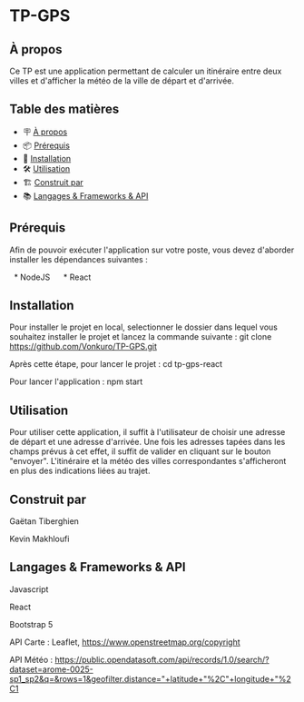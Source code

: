 # TP-GPS

## À propos
Ce TP est une application permettant de calculer un itinéraire entre deux villes et d'afficher la météo de la ville de départ et d'arrivée. 

## Table des matières

- 🪧 [À propos](#à-propos)
- 📦 [Prérequis](#prérequis)
- 🚀 [Installation](#installation)
- 🛠️ [Utilisation](#utilisation)
- 🏗️ [Construit par](#construit-par)
- 📚 [Langages & Frameworks & API](#langages-&-frameworks-&-API)


## Prérequis

Afin de pouvoir exécuter l'application sur votre poste, vous devez d'aborder installer les dépendances suivantes :

  * NodeJS
  
  * React
  
## Installation

Pour installer le projet en local, selectionner le dossier dans lequel vous souhaitez installer le projet et lancez la commande suivante : 
git clone https://github.com/Vonkuro/TP-GPS.git

Après cette étape, pour lancer le projet : cd tp-gps-react

Pour lancer l'application : npm start

## Utilisation

Pour utiliser cette application, il suffit à l'utilisateur de choisir une adresse de départ et une adresse d'arrivée. Une fois les adresses tapées dans les
champs prévus à cet effet, il suffit de valider en cliquant sur le bouton "envoyer".
L'itinéraire et la météo des villes correspondantes s'afficheront en plus des indications liées au trajet.

## Construit par

Gaëtan Tiberghien

Kevin Makhloufi

## Langages & Frameworks & API

Javascript

React

Bootstrap 5

API Carte : Leaflet, https://www.openstreetmap.org/copyright

API Météo : https://public.opendatasoft.com/api/records/1.0/search/?dataset=arome-0025-sp1_sp2&q=&rows=1&geofilter.distance="+latitude+"%2C"+longitude+"%2C1




